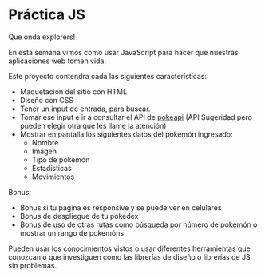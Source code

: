 # Práctica JS

Que onda explorers!

En esta semana vimos como usar JavaScript para hacer que nuestras aplicaciones web tomen vida.

Este proyecto contendra cada las siguientes características:

- Maquetación del sitio con HTML
- Diseño con CSS
- Tener un input de entrada, para buscar.
- Tomar ese input e ir a consultar el API de [pokeapi](https://pokeapi.co/) (API Sugeridad pero pueden elegir otra que les llame la atención)
- Mostrar en pantalla los siguientes datos del pokemón ingresado:
    - Nombre
    - Imágen
    - Tipo de pokemón
    - Estadísticas
    - Movimientos

Bonus:
- Bonus si tu página es responsive y se puede ver en celulares
- Bonus de despliegue de tu pokedex
- Bonus de uso de otras rutas como búsqueda por número de pokemón o mostrar un rango de pokemóns

Pueden usar los conocimientos vistos o usar diferentes herramientas que conozcan o que investiguen como las librerías de diseño o librerías de JS sin problemas.
